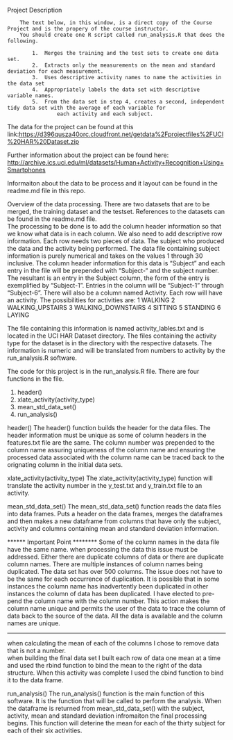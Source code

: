 Project Description


        The text below, in this window, is a direct copy of the Course Project and is the propery of the course instructor.  
        You should create one R script called run_analysis.R that does the following. 

            1.  Merges the training and the test sets to create one data set.
            2.  Extracts only the measurements on the mean and standard deviation for each measurement. 
            3.  Uses descriptive activity names to name the activities in the data set
            4.  Appropriately labels the data set with descriptive variable names. 
            5.  From the data set in step 4, creates a second, independent tidy data set with the average of each variable for
                    each activity and each subject.

The data for the project can be found at this link:https://d396qusza40orc.cloudfront.net/getdata%2Fprojectfiles%2FUCI%20HAR%20Dataset.zip

Further information about the project can be found here:
    http://archive.ics.uci.edu/ml/datasets/Human+Activity+Recognition+Using+Smartphones 


Informaiton about the data to be process and it layout can be found in the readme.md file in this repo.


Overview of the data processing.
There are two datasets that are to be merged, the training dataset and the testset.  References to the datasets can be found in the readme.md file.  
The processing to be done is to add the column header information so that we know what data is in each column.  We also need to add descriptive row information.  Each row needs two pieces of data.  The subject who produced the data and the activity being performed. The data file containing subject information is purely numerical and takes on the values 1 through 30 inclusive.  The column header information for this data is “Subject” and each entry in the file will be prepended with “Subject-“ and the subject number.  The resultant is an entry in the Subject column, the form of the entry is exemplified by “Subject-1”.  Entries in the column will be “Subject-1” through “Subject-6”.
There will also be a column named Activity.  Each row will have an activity.  The possibilities for activities are: 
1 WALKING
2 WALKING_UPSTAIRS
3 WALKING_DOWNSTAIRS
4 SITTING
5 STANDING
6 LAYING

The file containing this information is named activity_lables.txt and is located in the UCI HAR Dataset directory. 
The files containing the activity type for the dataset is in the directory with the respective datasets.  The information is numeric and will be translated from numbers to activity by the run_analysis.R software.  

The code for this project is in the run_analysis.R file. There are four functions in the file.
1) header() 
2) xlate_activity(activity_type) 
3) mean_std_data_set() 
4) run_analysis()

header() The header() function builds the header for the data files. The header information must be unique as some of column headers in the features.txt file are the same. The column number was prepended to the column name assuring uniqueness of the column name and ensuring the processed data associated with the column name can be traced back to the orignating column in the initial data sets.

xlate_activity(activity_type) The xlate_activity(activity_type) function will translate the activity number in the y_test.txt and y_train.txt file to an activity.

mean_std_data_set() The mean_std_data_set() function reads the data files into data frames. Puts a header on the data frames, merges the dataframes and then makes a new dataframe from columns that have only the subject, activity and columns containing mean and standard deviation information.

******  Important Point  ********
Some of the column names in the data file have the same name.  when processing the data this issue must be addressed. Either there are duplicate columns of data or there are duplicate column names.  There are multiple instances of column names being duplicated.  The data set has over 500 columns.  The issue does not have to be the same for each occurrence of duplication. It is possible that in some instances the column name has inadvertently been duplicated in other instances the column of data has been duplicated.  I have elected to pre-pend the column name with the column number.  This action makes the column name unique and permits the user of the data to trace the column of data back to the source of the data.  All the data is available and the column names are unique.  

*************************

when calculating the mean of each of the columns I chose to remove data that is not a number.  
when building the final data set I built each row of data one mean at a time and used the rbind function to bind the mean to the right of the data structure.  When this activity was complete I used the cbind function to bind it to the data frame. 

run_analysis() The run_analysis() function is the main function of this software. It is the function that will be called to perform the analysis. When the dataframe is returned from mean_std_data_set() with the subject, activity, mean and standard deviation infromaiton the final processing begins. This function will deterine the mean for each of the thirty subject for each of their six activities.





